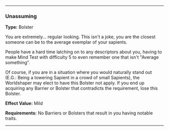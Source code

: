 ___
### Unassuming
__Type:__ Bolster

You are extremely... regular looking. This isn't a joke, you are the closest someone can be to the average exemplar of your sapients.

People have a hard time latching on to any descriptors about you, having to make Mind Test with difficulty 5 to even remember one that isn't "Average something".

Of course, if you are in a situation where you would naturally stand out (E.G.: Being a towering Sapient in a crowd of small Sapients), the Worldshaper may elect to have this Bolster not apply. If you end up acquiring any Barrier or Bolster that contradicts the requirement, lose this Bolster.

__Effect Value:__ Mild

__Requirements:__ No Barriers or Bolsters that result in you having notable traits.

___